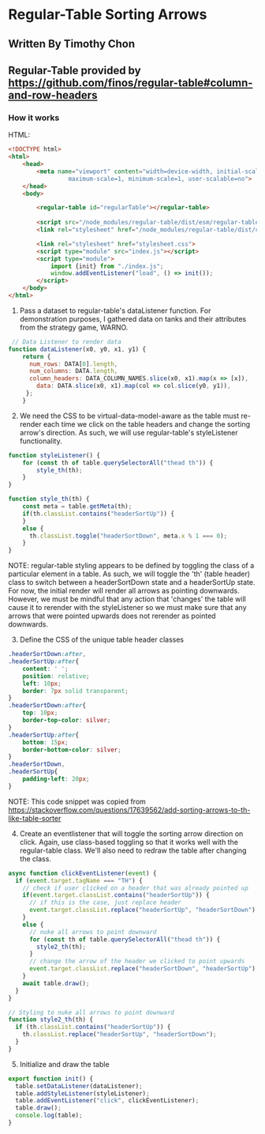 # Regular-Table Sorting Arrows
## Written By Timothy Chon
## Regular-Table provided by https://github.com/finos/regular-table#column-and-row-headers

### How it works
HTML:
```HTML
<!DOCTYPE html>
<html>
    <head>
        <meta name="viewport" content="width=device-width, initial-scale=1,
				 maximum-scale=1, minimum-scale=1, user-scalable=no">
    </head>
    <body>

        <regular-table id="regularTable"></regular-table>
        
        <script src="/node_modules/regular-table/dist/esm/regular-table.js"></script>
        <link rel="stylesheet" href="/node_modules/regular-table/dist/css/material.css" />

        <link rel="stylesheet" href="stylesheet.css">
        <script type="module" src="index.js"></script>
        <script type="module">
            import {init} from "./index.js";
            window.addEventListener("load", () => init());
        </script>
    </body>
</html>

```


1. Pass a dataset to regular-table's dataListener function. For demonstration purposes, I gathered data on tanks and their attributes from the strategy game, WARNO.
```Javascript
 // Data Listener to render data
function dataListener(x0, y0, x1, y1) {
 	return {
	  num_rows: DATA[0].length,
	  num_columns: DATA.length,
 	  column_headers: DATA_COLUMN_NAMES.slice(x0, x1).map(x => [x]),
		data: DATA.slice(x0, x1).map(col => col.slice(y0, y1)),
 	 };
	}
``` 
2. We need the CSS to be virtual-data-model-aware as the table must re-render each time we click on the table headers and change the sorting arrow's direction. As such, we will use regular-table's styleListener functionality.
```Javascript
function styleListener() {
	for (const th of table.querySelectorAll("thead th")) {
		style_th(th);
	}
}

function style_th(th) {
 	const meta = table.getMeta(th);
 	if(th.classList.contains("headerSortUp")) {
 	}
 	else {
	  th.classList.toggle("headerSortDown", meta.x % 1 === 0);
 	}
}
```
NOTE: regular-table styling appears to be defined by toggling the class of a particular element in a table. As such, we will toggle the 'th' (table header) class to switch between a headerSortDown state and a headerSortUp state. For now, the initial render will render all arrows as pointing downwards. However, we must be mindful that any action that 'changes' the table will cause it to rerender with the styleListener so we must make sure that any arrows that were pointed upwards does not rerender as pointed downwards.

3. Define the CSS of the unique table header classes
```CSS
.headerSortDown:after,
.headerSortUp:after{
    content: ' ';
    position: relative;
    left: 10px;
    border: 7px solid transparent;
}
.headerSortDown:after{
    top: 10px;
    border-top-color: silver;
}
.headerSortUp:after{
    bottom: 15px;
    border-bottom-color: silver;
}
.headerSortDown,
.headerSortUp{
    padding-left: 20px;
}
```
NOTE: This code snippet was copied from https://stackoverflow.com/questions/17639562/add-sorting-arrows-to-th-like-table-sorter

4. Create an eventlistener that will toggle the sorting arrow direction on click. Again, use class-based toggling so that it works well with the regular-table class. We'll also need to redraw the table after changing the class.
```Javascript
async function clickEventListener(event) {
  if (event.target.tagName === "TH") {
    // check if user clicked on a header that was already pointed up
    if(event.target.classList.contains("headerSortUp")) {
      // if this is the case, just replace header
      event.target.classList.replace("headerSortUp", "headerSortDown");
    }
    else {
      // nuke all arrows to point downward
      for (const th of table.querySelectorAll("thead th")) {
        style2_th(th);
      }
      // change the arrow of the header we clicked to point upwards
      event.target.classList.replace("headerSortDown", "headerSortUp");
    }
    await table.draw();
  }
}

// Styling to nuke all arrows to point downward
function style2_th(th) {
  if (th.classList.contains("headerSortUp")) {
    th.classList.replace("headerSortUp", "headerSortDown");
  }
}
```

5. Initialize and draw the table
```Javascript
export function init() {
  table.setDataListener(dataListener);
  table.addStyleListener(styleListener);
  table.addEventListener("click", clickEventListener);
  table.draw();
  console.log(table);
}
```